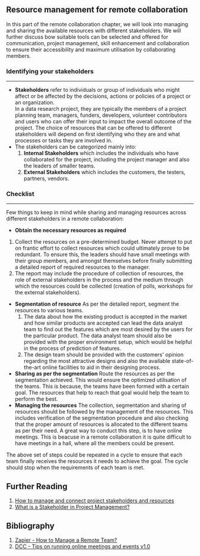 ## Resource management for remote collaboration

In this part of the remote collaboration chapter, we will look into managing and sharing the available resources with different stakeholders.
We will further discuss bow suitable tools can be selected and offered for communication, project management, skill enhancement and collaboration to ensure their accessibility and maximum utilisation by collaborating members.

### Identifying your stakeholders
---
- **Stakeholders** refer to individuals or group of individuals who might affect or be affected by the decisions, actions or policies of a project or an organization.  
In a data research project, they are typically the members of a project planning team, managers, funders, developers, volunteer contributors and users who can offer their input to impact the overall outcome of the project.
The choice of resources that can be offered to different stakeholders will depend on first identifying who they are and what processes or tasks they are involved in. 
- The stakeholders can be categorized mainly into:
	1. **Internal Stakeholders** which includes the individuals who have collaborated for the project, including the project manager and also the leaders of smaller teams.
	2. **External Stakeholders** which includes the customers, the testers, partners, vendors.

### Checklist
---
Few things to keep in mind while sharing and managing resources across different stakeholders in a remote collaboration:
- **Obtain the necessary resources as required**
1. Collect the resources on a pre-determined budget. 
Never attempt to put on frantic effort to collect resources which could ultimately prove to be redundant. 
To ensure this, the leaders should have small meetings with their group members, and amongst themselves before finally submitting a detailed report of required resources to the manager.
2. The report may include the procedure of collection of resources, the role of external stakeholders in the process and the medium through which the resources could be collected (creation of polls, workshops for the external stakeholders).
								
- **Segmentation of resource**
	As per the detailed report, segment the resources to various teams.    
	1. The data about how the existing product is accepted in the market and how similar products are accepted can lead the data analyst team to find out the features which are most desired by the users for the particular product. 
 The data analyst team should also be provided with the proper environment setup, which would be helpful in the process of prediction of features. 
	2. The design team should be provided with the customers' opinion regarding the most attractive designs and also the available state-of-the-art online facilities to aid in their designing process.
- **Sharing as per the segmentation** 
	Route the resources as per the segmentation achieved. 
  This would ensure the optimized utilisation of the teams. 
  This is because, the teams have been formed with a certain goal. 
  The resources that help to reach that goal would help the team to perform the best.
- **Managing the resources** 
	The collection, segmentation and sharing of resources should be followed by the management of the resources. 
  This includes verification of the segmentation procedure and also checking that the proper amount of resources is allocated to the different teams as per their need. 
  A great way to conduct this step, is to have online meetings. 
  This is beacuse in a remote collaboration it is quite difficult to have meetings in a hall,  where all the members could be present.

The above set of steps could be repeated in a cycle to ensure that each team finally receives the resources it needs to achieve the goal. 
The cycle should stop when the requirements of each team is met.

## Further Reading
1. [How to manage and connect project stakeholders and resources ](https://www.orchestra-ppm.com/en/2018/10/04/how-to-manage-and-connect-project-stakeholders-and-resources/)
2. [What is a Stakeholder in Project Management?](https://www.wrike.com/project-management-guide/faq/what-is-a-stakeholder-in-project-management/)

## Bibliography
1. [Zapier - How to Manage a Remote Team?](https://zapier.com/learn/remote-work/how-manage-remote-team/)
2. [DCC - Tips on running online meetings and events v1.0](https://www.dcc.ac.uk/sites/default/files/documents/publications/DCC_remote_work_guide_2020_final.pdf)
